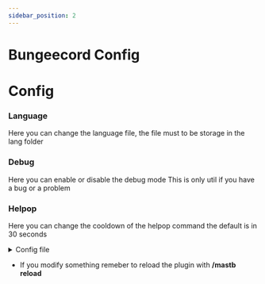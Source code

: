 ```yaml
---
sidebar_position: 2
---
```


# Bungeecord Config

# Config

### Language
Here you can change the language file, the file must to be storage in the lang folder

### Debug
Here you can enable or disable the debug mode
This is only util if you have a bug or a problem

### Helpop
Here you can change the cooldown of the helpop command the default is in 30 seconds

<details><summary>Config file</summary>

```config
#
#  ███▄ ▄███▓ ▄▄▄        ██████ ▄▄▄█████▓ ▄▄▄        █████▒ █████▒
#  ▓██▒▀█▀ ██▒▒████▄    ▒██    ▒ ▓  ██▒ ▓▒▒████▄    ▓██   ▒▓██   ▒
#  ▓██    ▓██░▒██  ▀█▄  ░ ▓██▄   ▒ ▓██░ ▒░▒██  ▀█▄  ▒████ ░▒████ ░
#  ▒██    ▒██ ░██▄▄▄▄██   ▒   ██▒░ ▓██▓ ░ ░██▄▄▄▄██ ░▓█▒  ░░▓█▒  ░
#  ▒██▒   ░██▒ ▓█   ▓██▒▒██████▒▒  ▒██▒ ░  ▓█   ▓██▒░▒█░   ░▒█░
#  ░ ▒░   ░  ░ ▒▒   ▓▒█░▒ ▒▓▒ ▒ ░  ▒ ░░    ▒▒   ▓▒█░ ▒ ░    ▒ ░
#  ░  ░      ░  ▒   ▒▒ ░░ ░▒  ░ ░    ░      ▒   ▒▒ ░ ░      ░
#  ░      ░     ░   ▒   ░  ░  ░    ░        ░   ▒    ░ ░    ░ ░
#  ░         ░  ░      ░                 ░  ░
#
# This is the Config file for MAStaff Bungee,
# where you can modify and customize the plugin.
#
# Remember to join my Discord server if you need help:
# https://discord.angelillo15.es/
#
# General configuration for the plugin.
#
Config:
  # The language file you want to use for the plugin messages.
  # Included locales: english.yml and spanish.yml
  language: "english.yml"

Helpop:
  # Cooldown in seconds
  cooldown: 30
```
</details>

* If you modify something remeber to reload the plugin with **/mastb reload**